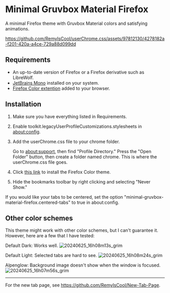 # Minimal Gruvbox Material Firefox
A minimal Firefox theme with Gruvbox Material colors and satisfying animations.



https://github.com/RemyIsCool/userChrome.css/assets/97812130/4278182a-f201-420a-a4ce-729a88d099dd


## Requirements
 - An up-to-date version of Firefox or a Firefox derivative such as LibreWolf.
 - [JetBrains Mono](https://www.jetbrains.com/lp/mono/) installed on your system.
 - [Firefox Color extention](https://addons.mozilla.org/en-CA/firefox/addon/firefox-color/) added to your browser.

## Installation
1. Make sure you have everything listed in Requirements.
2. Enable toolkit.legacyUserProfileCustomizations.stylesheets in [about:config](about:config).
3. Add the userChrome.css file to your chrome folder.
 
    Go to [about:support](about:support), then find "Profile Directory." Press the "Open Folder" button, then create a folder named chrome. This is where the userChrome.css file goes.
4. Click [this link](https://color.firefox.com/?theme=XQAAAAKGAQAAAAAAAABBKYhm849SCia73laEGccwS-xMDPr5iE6wEt17lnFu4uAqMsdEr66zA4hyQFpjnIdIqexC6jk0ujxh3YezY5q8Yibz3vKnXSdVRwFGs8MGkNcRmXXkVBYSSb5AZytOH-ZH-2fJHXOM2cMauhgxI-owK6hf70XV6B-CNgSQ8ezEFHnV3IYDQizRHgzyz4-QTV3e2qMGHFZQ86mhpKNfHjKK6Ay7Rw6VO4ffFxgcOJhEOGZegOZPzluYPS3grJZyeCZz6Y1js48jUOlOXyXnJ9VOUhG__2C1sgA) to install the Firefox Color theme.
5. Hide the bookmarks toolbar by right clicking and selecting "Never Show."

If you would like your tabs to be centered, set the option "minimal-gruvbox-material-firefox.centered-tabs" to true in about:config.

## Other color schemes
This theme might work with other color schemes, but I can't guarantee it. However, here are a few that I have tested:

Default Dark: Works well.
![20240625_16h08m13s_grim](https://github.com/RemyIsCool/userChrome.css/assets/97812130/1f2ea03b-fd94-46f1-9543-0dd8ae1dff4c)

Default Light: Selected tabs are hard to see.
![20240625_16h08m24s_grim](https://github.com/RemyIsCool/userChrome.css/assets/97812130/f6bd95db-0206-4372-af82-f9f03af9c9c1)

Alpenglow: Background image doesn't show when the window is focused.
![20240625_16h07m56s_grim](https://github.com/RemyIsCool/userChrome.css/assets/97812130/49ff0b71-d887-41a8-bd8f-c9dd1e2344c7)

---
For the new tab page, see https://github.com/RemyIsCool/New-Tab-Page.
